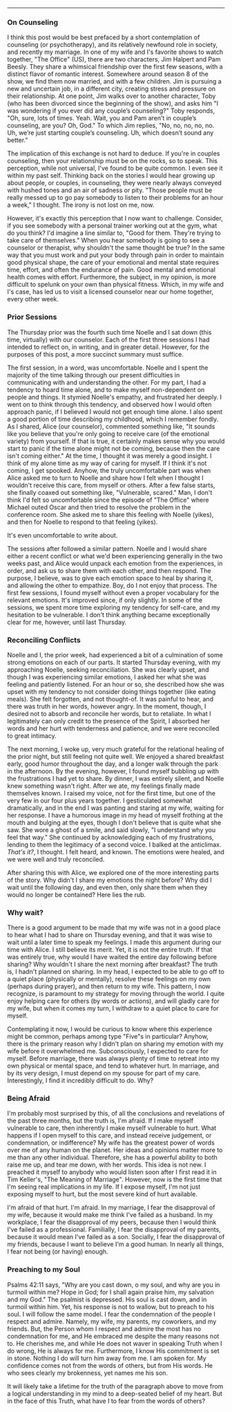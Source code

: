 ---

### On Counseling
I think this post would be best prefaced by a short contemplation of counseling (or psychotherapy), and its relatively newfound role in society, and recently my marriage. In one of my wife and I's favorite shows to watch together, "The Office" (US), there are two characters, Jim Halpert and Pam Beesly. They share a whimsical friendship over the first few seasons, with a distinct flavor of romantic interest. Somewhere around season 8 of the show, we find them now married, and with a few children. Jim is pursuing a new and uncertain job, in a different city, creating stress and pressure on their relationship. At one point, Jim walks over to another character, Toby (who has been divorced since the beginning of the show), and asks him "I was wondering if you ever did any couple’s counseling?" Toby responds, "Oh, sure, lots of times. Yeah. Wait, you and Pam aren’t in couple’s counseling, are you? Oh, God." To which Jim replies, "No, no, no, no, no. Uh, we’re just starting couple’s counseling. Uh, which doesn’t sound any better."

The implication of this exchange is not hard to deduce. If you're in couples counseling, then your relationship must be on the rocks, so to speak. This perception, while not universal, I've found to be quite common. I even see it within my past self. Thinking back on the stories I would hear growing up about people, or couples, in counseling, they were nearly always conveyed with hushed tones and an air of sadness or pity. "Those people must be really messed up to go pay somebody to listen to their problems for an hour a week," I thought. The irony is not lost on me, now.

However, it's exactly this perception that I now want to challenge. Consider, if you see somebody with a personal trainer working out at the gym, what do you think? I'd imagine a line similar to, "Good for them. They're trying to take care of themselves." When you hear somebody is going to see a counselor or therapist, why shouldn't the same thought be true? In the same way that you must work and put your body through pain in order to maintain good physical shape, the care of your emotional and mental state requires time, effort, and often the endurance of pain. Good mental and emotional health comes with effort. Furthermore, the subject, in my opinion, is more difficult to spelunk on your own than physical fitness. Which, in my wife and I's case, has led us to visit a licensed counselor near our home together, every other week. 

### Prior Sessions
The Thursday prior was the fourth such time Noelle and I sat down (this time, virtually) with our counselor. Each of the first three sessions I had intended to reflect on, in writing, and in greater detail. However, for the purposes of this post, a more succinct summary must suffice. 

The first session, in a word, was uncomfortable. Noelle and I spent the majority of the time talking through our present difficulties in communicating with and understanding the other. For my part, I had a tendency to hoard time alone, and to make myself non-dependent on people and things. It stymied Noelle's empathy, and frustrated her deeply. I went on to think through this tendency, and observed how I would often approach panic, if I believed I would not get enough time alone. I also spent a good portion of time describing my childhood, which I remember fondly. As I shared, Alice (our counselor), commented something like, "It sounds like you believe that you're only going to receive care (of the emotional variety) from yourself. If that is true, it certainly makes sense why you would start to panic if the time alone might not be coming, because then the care isn't coming either." At the time, I thought it was merely a good insight. I think of my alone time as my way of caring for myself. If I think it's not coming, I get spooked. Anyhow, the truly uncomfortable part was when Alice asked me to turn to Noelle and share how I felt when I thought I wouldn't receive this care, from myself or others. After a few false starts, she finally coaxed out something like, "Vulnerable, scared." Man, I don't think I'd felt so uncomfortable since the episode of "The Office" where Michael outed Oscar and then tried to resolve the problem in the conference room. She asked me to share this feeling with Noelle (yikes), and then for Noelle to respond to that feeling (yikes).

It's even uncomfortable to write about. 

The sessions after followed a similar pattern. Noelle and I would share either a recent conflict or what we'd been experiencing generally in the two weeks past, and Alice would unpack each emotion from the experiences, in order, and ask us to share them with each other, and then respond. The purpose, I believe, was to give each emotion space to heal by sharing it, and allowing the other to empathize. Boy, do I not enjoy that process. The first few sessions, I found myself without even a proper vocabulary for the relevant emotions. It's improved since, if only slightly. In some of the sessions, we spent more time exploring my tendency for self-care, and my hesitation to be vulnerable. I don't think anything became exceptionally clear for me, however, until last Thursday.

### Reconciling Conflicts
Noelle and I, the prior week, had experienced a bit of a culmination of some strong emotions on each of our parts. It started Thursday evening, with my approaching Noelle, seeking reconciliation. She was clearly upset, and though I was experiencing similar emotions, I asked her what she was feeling and patiently listened. For an hour or so, she described how she was upset with my tendency to not consider doing things together (like eating meals). She felt forgotten, and not thought-of. It was painful to hear, and there was truth in her words, however angry. In the moment, though, I desired not to absorb and reconcile her words, but to retaliate. In what I legitimately can only credit to the presence of the Spirit, I absorbed her words and her hurt with tenderness and patience, and we were reconciled to great intimacy.

The next morning, I woke up, very much grateful for the relational healing of the prior night, but still feeling not quite well. We enjoyed a shared breakfast early, good humor throughout the day, and a longer walk through the park in the afternoon. By the evening, however, I found myself bubbling up with the frustrations I had yet to share. By dinner, I was entirely silent, and Noelle knew something wasn't right. After we ate, my feelings finally made themselves known. I raised my voice, not for the first time, but one of the very few in our four plus years together. I gesticulated somewhat dramatically, and in the end I was panting and staring at my wife, waiting for her response. I have a humorous image in my head of myself frothing at the mouth and bulging at the eyes, though I don't believe that is quite what she saw. She wore a ghost of a smile, and said slowly, "I understand why you feel that way." She continued by acknowledging each of my frustrations, lending to them the legitimacy of a second voice. I balked at the anticlimax. _That's it?_, I thought. I felt heard, and known. The emotions were healed, and we were well and truly reconciled.

After sharing this with Alice, we explored one of the more interesting parts of the story. Why didn't I share my emotions the night before? Why did I wait until the following day, and even then, only share them when they would no longer be contained? Here lies the rub.

### Why wait?
There is a good argument to be made that my wife was not in a good place to hear what I had to share on Thursday evening, and that it was wise to wait until a later time to speak my feelings. I made this argument during our time with Alice. I still believe its merit. Yet, it is not the entire truth. If that was entirely true, why would I have waited the entire day following before sharing? Why wouldn't I share the next morning after breakfast? The truth is, I hadn't planned on sharing. In my head, I expected to be able to go off to a quiet place (physically or mentally), resolve these feelings on my own (perhaps during prayer), and then return to my wife. This pattern, I now recognize, is paramount to my strategy for moving through the world. I quite enjoy helping care for others (by words or actions), and will gladly care for my wife, but when it comes my turn, I withdraw to a quiet place to care for myself. 

Contemplating it now, I would be curious to know where this experience might be common, perhaps among type "Five"s in particular? Anyhow, there is the primary reason why I didn't plan on sharing my emotion with my wife before it overwhelmed me. Subconsciously, I expected to care for myself. Before marriage, there was always plenty of time to retreat into my own physical or mental space, and tend to whatever hurt. In marriage, and by its very design, I must depend on my spouse for part of my care. Interestingly, I find it incredibly difficult to do. Why?

### Being Afraid
I'm probably most surprised by this, of all the conclusions and revelations of the past three months, but the truth is, I'm afraid. If I make myself vulnerable to care, then inherently I make myself vulnerable to hurt. What happens if I open myself to this care, and instead receive judgement, or condemnation, or indifference? My wife has the greatest power of words over me of any human on the planet. Her ideas and opinions matter more to me than any other individual. Therefore, she has a powerful ability to both raise me up, and tear me down, with her words. This idea is not new. I preached it myself to anybody who would listen soon after I first read it in Tim Keller's, "The Meaning of Marriage". However, now is the first time that I'm seeing real implications in my life. If I expose myself, I'm not just exposing myself to hurt, but the most severe kind of hurt available.

I'm afraid of that hurt. I'm afraid. In my marriage, I fear the disapproval of my wife, because it would make me think I've failed as a husband. In my workplace, I fear the disapproval of my peers, because then I would think I've failed as a professional. Familially, I fear the disapproval of my parents, because it would mean I've failed as a son. Socially, I fear the disapproval of my friends, because I want to believe I'm a good human. In nearly all things, I fear not being (or having) enough. 

### Preaching to my Soul
Psalms 42:11 says, "Why are you cast down, o my soul, and why are you in turmoil within me? Hope in God; for I shall again praise him, my salvation and my God." The psalmist is depressed. His soul is cast down, and in turmoil within him. Yet, his response is not to wallow, but to preach to his soul. I will follow the same model. I fear the condemnation of the people I respect and admire. Namely, my wife, my parents, my coworkers, and my friends. But, the Person whom I respect and admire the most has no condemnation for me, and He embraced me despite the many reasons not to. He cherishes me, and while He does not waver in speaking Truth when I do wrong, He is always for me. Furthermore, I know His commitment is set in stone. Nothing I do will turn him away from me. I am spoken for. My confidence comes not from the words of others, but from His words. He who sees clearly my brokenness, yet names me his son.

It will likely take a lifetime for the truth of the paragraph above to move from a logical understanding in my mind to a deep-seated belief of my heart. But in the face of this Truth, what have I to fear from the words of others?
